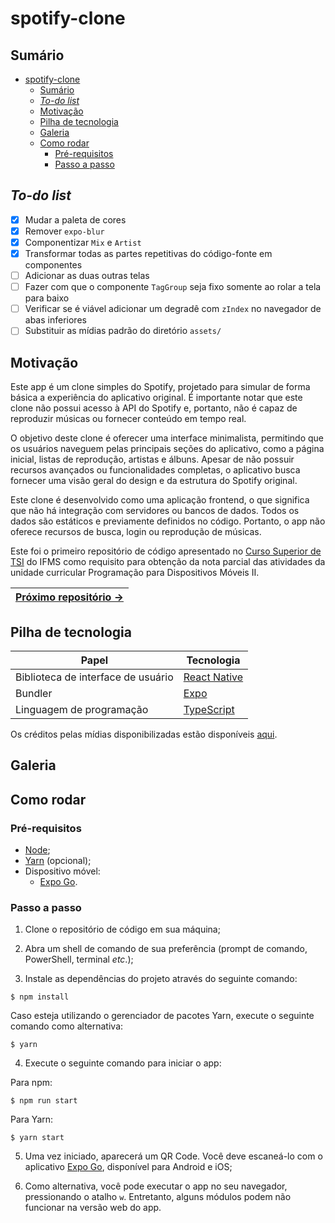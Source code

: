 # spotify-clone

## Sumário

- [spotify-clone](#spotify-clone)
  - [Sumário](#sumário)
  - [*To-do list*](#to-do-list)
  - [Motivação](#motivação)
  - [Pilha de tecnologia](#pilha-de-tecnologia)
  - [Galeria](#galeria)
  - [Como rodar](#como-rodar)
    - [Pré-requisitos](#pré-requisitos)
    - [Passo a passo](#passo-a-passo)

## *To-do list*

- [X] Mudar a paleta de cores
- [X] Remover `expo-blur`
- [X] Componentizar `Mix` e `Artist`
- [X] Transformar todas as partes repetitivas do código-fonte em componentes
- [ ] Adicionar as duas outras telas
- [ ] Fazer com que o componente `TagGroup` seja fixo somente ao rolar a tela para baixo
- [ ] Verificar se é viável adicionar um degradê com `zIndex` no navegador de abas inferiores
- [ ] Substituir as mídias padrão do diretório `assets/`

## Motivação

Este app é um clone simples do Spotify, projetado para simular de forma básica a experiência do aplicativo original. É importante notar que este clone não possui acesso à API do Spotify e, portanto, não é capaz de reproduzir músicas ou fornecer conteúdo em tempo real.

O objetivo deste clone é oferecer uma interface minimalista, permitindo que os usuários naveguem pelas principais seções do aplicativo, como a página inicial, listas de reprodução, artistas e álbuns. Apesar de não possuir recursos avançados ou funcionalidades completas, o aplicativo busca fornecer uma visão geral do design e da estrutura do Spotify original.

Este clone é desenvolvido como uma aplicação frontend, o que significa que não há integração com servidores ou bancos de dados. Todos os dados são estáticos e previamente definidos no código. Portanto, o app não oferece recursos de busca, login ou reprodução de músicas.

Este foi o primeiro repositório de código apresentado no [Curso Superior de TSI](https://www.ifms.edu.br/campi/campus-aquidauana/cursos/graduacao/sistemas-para-internet/sistemas-para-internet) do IFMS como requisito para obtenção da nota parcial das atividades da unidade curricular Programação para Dispositivos Móveis II.

| [Próximo repositório &rarr;](#) |
|-|

## Pilha de tecnologia

| Papel | Tecnologia |
|-|-|
| Biblioteca de interface de usuário | [React Native](https://reactnative.dev/) |
| Bundler | [Expo](https://expo.dev/) | 
| Linguagem de programação | [TypeScript](https://www.typescriptlang.org/) |

Os créditos pelas mídias disponibilizadas estão disponíveis [aqui](./assets/README.md).

## Galeria

<!-- Galeria aqui -->

## Como rodar

### Pré-requisitos

- [Node](https://nodejs.org/en/download/);
- [Yarn](https://yarnpkg.com/) (opcional);
- Dispositivo móvel:
  - [Expo Go](https://expo.dev/client).

### Passo a passo

1. Clone o repositório de código em sua máquina;
   
2. Abra um shell de comando de sua preferência (prompt de comando, PowerShell, terminal _etc_.);
   
3. Instale as dependências do projeto através do seguinte comando:

```console
$ npm install
```

Caso esteja utilizando o gerenciador de pacotes Yarn, execute o seguinte comando como alternativa:

```console
$ yarn
```

4. Execute o seguinte comando para iniciar o app:

Para npm:

```console
$ npm run start
```

Para Yarn:

```console
$ yarn start
```

5. Uma vez iniciado, aparecerá um QR Code. Você deve escaneá-lo com o aplicativo [Expo Go](https://expo.dev/client), disponível para Android e iOS;

6. Como alternativa, você pode executar o app no seu navegador, pressionando o atalho `w`. Entretanto, alguns módulos podem não funcionar na versão web do app.